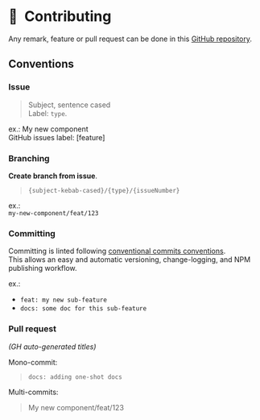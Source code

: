 # 🦾  Contributing

Any remark, feature or pull request can be done in this [GitHub repository](https://github.com/JulianCataldo/web-garden).

## Conventions

### Issue

> Subject, sentence cased  
> Label: `type`.

ex.: My new component  
GitHub issues label: \[feature\]

### Branching

**Create branch from issue**.

> `{subject-kebab-cased}/{type}/{issueNumber}`

ex.:  
`my-new-component/feat/123`

### Committing

Committing is linted following [conventional commits conventions](http://conventionalcommits.org).  
This allows an easy and automatic versioning, change-logging, and NPM publishing workflow.

ex.:

- `feat: my new sub-feature`
- `docs: some doc for this sub-feature`

### Pull request

_(GH auto-generated titles)_

Mono-commit:

> `docs: adding one-shot docs`

Multi-commits:

> My new component/feat/123
